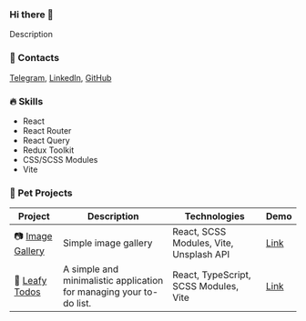 ### Hi there 👋

Description

### 📱 Contacts

[Telegram](url), [LinkedIn](url), [GitHub](https://github.com/flinski)

### 🔥 Skills

- React
- React Router
- React Query
- Redux Toolkit
- CSS/SCSS Modules
- Vite

### 🚀 Pet Projects

| Project | Description | Technologies | Demo |
|---------|-------------|--------------|------|
| 📷 [Image Gallery](https://github.com/flinski/image-gallery) | Simple image gallery | React, SCSS Modules, Vite, Unsplash API | [Link](https://flinski.github.io/image-gallery/) |
| 🍃 [Leafy Todos](https://github.com/flinski/leafy-todos) | A simple and minimalistic application for managing your to-do list. | React, TypeScript, SCSS Modules, Vite | [Link](https://flinski.github.io/leafy-todos/) |

